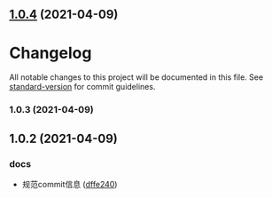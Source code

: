 ## [1.0.4](https://github.com/Niubaobao/template-cli/compare/v1.0.3...v1.0.4) (2021-04-09)



# Changelog

All notable changes to this project will be documented in this file. See [standard-version](https://github.com/conventional-changelog/standard-version) for commit guidelines.

### 1.0.3 (2021-04-09)

## 1.0.2 (2021-04-09)


### docs

* 规范commit信息 ([dffe240](https://github.com/Niubaobao/template-cli/commit/dffe24028ed47a26217589dbac9e00f7ceafbf7d))
